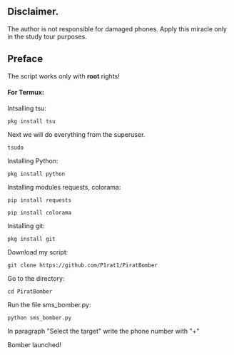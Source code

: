 Disclaimer.
----------
The author is not responsible for damaged phones. Apply this miracle only in the study tour purposes.

Preface
----
The script works only with **root** rights!

#### For Termux:

Intsalling tsu:

`pkg install tsu`

Next we will do everything from the superuser.

`tsudo`

Installing Python:

`pkg install python`

Installing modules requests, colorama:

`pip install requests`

`pip install colorama`

Installing git:

`pkg install git`

Download my script:

`git clone https://github.com/P1rat1/PiratBomber`

Go to the directory:

`cd PiratBomber`

Run the file sms_bomber.py:

`python sms_bomber.py`

In paragraph "Select the target" write the phone number with "+"

Bomber launched!
